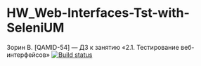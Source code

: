 # HW_Web-Interfaces-Tst-with-SeleniUM
Зорин В. [QAMID-54] — ДЗ к занятию «2.1. Тестирование веб-интерфейсов»
[![Build status](https://ci.appveyor.com/api/projects/status/yk0u03889hu2gjog?svg=true)](https://ci.appveyor.com/project/Gvynhartt/hw-web-interfaces-tst-with-selenium)
